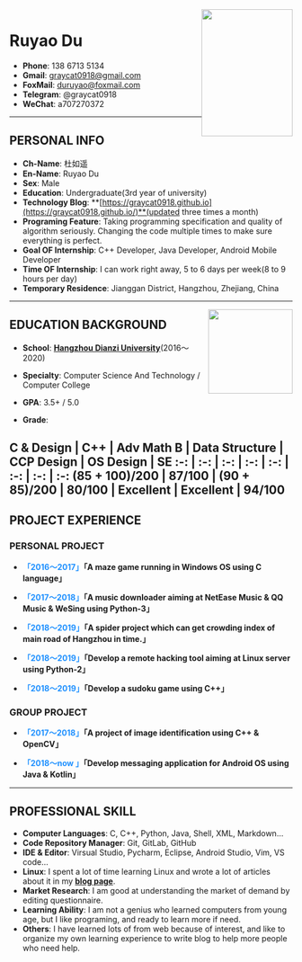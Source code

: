 
<img class="" src='dry.png' style='float:right; width:162.4px;height:226.4px'/>

<h1> Ruyao Du</h1>

- **Phone**: 138 6713 5134
- **Gmail**: graycat0918@gmail.com
- **FoxMail**: duruyao@foxmail.com
- **Telegram**: @graycat0918
- **WeChat**: a707270372

---

## PERSONAL INFO

- **Ch-Name**: 杜如遥
- **En-Name**: Ruyao Du
- **Sex**: Male
- **Education**: Undergraduate(3rd year of university)
- **Technology Blog**: **[https://graycat0918.github.io](https://graycat0918.github.io/)**(updated three times a month)
- **Programing Feature**: Taking programming specification and quality of algorithm seriously. Changing the code multiple times to make sure everything is perfect.
- **Goal OF Internship**: C++ Developer, Java Developer, Android Mobile Developer
- **Time OF Internship**: I can work right away, 5 to 6 days per week(8 to 9 hours per day)
- **Temporary Residence**: Jianggan District, Hangzhou, Zhejiang, China


---

<img class="" src='HDU.png' style='float:right; width:150px;height:150px'/>

## EDUCATION BACKGROUND

- **School**: **[Hangzhou Dianzi University](http://www.hdu.edu.cn/)**(2016～2020)

- **Specialty**: Computer Science And Technology / Computer College

- **GPA**: 3.5+ / 5.0

- **Grade**:

C & Design | C++ | Adv Math B | Data Structure | CCP Design | OS Design | SE
:-: | :-: | :-: | :-: | :-: | :-: | :-: | :-: 
(85 + 100)/200 | 87/100 | (90 + 85)/200 | 80/100 | Excellent | Excellent | 94/100
---

## PROJECT EXPERIENCE

### PERSONAL PROJECT

- **<font color="#1E90FF">「2016～2017」</font>「A maze game running in Windows OS using C language」**

- **<font color="#1E90FF">「2017～2018」</font>「A music downloader aiming at NetEase Music & QQ Music & WeSing using Python-3」**

- **<font color="#1E90FF">「2018～2019」</font>「A spider project which can get crowding index of main road of Hangzhou in time.」**

- **<font color="#1E90FF">「2018～2019」</font>「Develop a remote hacking tool aiming at Linux server using Python-2」**

- **<font color="#1E90FF">「2018～2019」</font>「Develop a sudoku game using C++」**

### GROUP PROJECT


- **<font color="#1E90FF">「2017～2018」</font>「A project of image identification using C++ & OpenCV」**



- **<font color="1E90FF">「2018～now 」</font>「Develop messaging application for Android OS using Java & Kotlin」**

---

## PROFESSIONAL SKILL

- **Computer Languages**: C, C++, Python, Java, Shell, XML, Markdown...
- **Code Repository Manager**: Git, GitLab, GitHub
- **IDE & Editor**: Virsual Studio, Pycharm, Eclipse, Android Studio, Vim, VS code...
- **Linux**: I spent a lot of time learning Linux and wrote a lot of articles about it in my **[blog page](https://graycat0918.github.io)**.
- **Market Research**: I am good at understanding the market of demand by editing questionnaire.
- **Learning Ability**: I am not a genius who learned computers from young age, but I like programing, and ready to learn more if need.
- **Others**: I have learned lots of from web because of interest, and like to organize my own learning experience to write blog to help more people who need help.